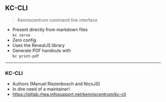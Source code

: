## KC-CLI

> Kenniscentrum command line interface

* Present directly from markdown files  <!-- .element class="fragment" -->  
  `kc serve`
* Zero config <!-- .element class="fragment" -->
* Uses the RevealJS library <!-- .element class="fragment" -->
* Generate PDF handouts with <!-- .element class="fragment" -->  
  `kc print-pdf`

---

### KC-CLI

* Authors (Manuel Riezenbosch and NicoJS)
* In dire need of a maintainer!
* https://gitlab.rhea.infosupport.net/kenniscentrum/kc-cli <!-- .element class="compact" -->